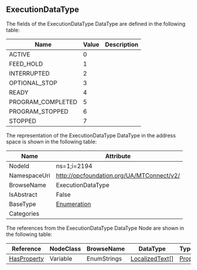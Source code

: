 <!-- datatype -->
## ExecutionDataType
  
<!-- end of description -->
The fields of the ExecutionDataType DataType are defined in the following table:  

|Name|Value| Description|
|---|---|---|
|ACTIVE|0||
|FEED_HOLD|1||
|INTERRUPTED|2||
|OPTIONAL_STOP|3||
|READY|4||
|PROGRAM_COMPLETED|5||
|PROGRAM_STOPPED|6||
|STOPPED|7||

The representation of the ExecutionDataType DataType in the address space is shown in the following table:  

|Name|Attribute|
|---|---|
|NodeId|ns=1;i=2194|
|NamespaceUri|http://opcfoundation.org/UA/MTConnect/v2/|
|BrowseName|ExecutionDataType|
|IsAbstract|False|
|BaseType|[Enumeration](../../../Core/DataTypes/Enumeration/readme.md)|
|Categories||

The references from the ExecutionDataType DataType Node are shown in the following table:  

|Reference|NodeClass|BrowseName|DataType|TypeDefinition|ModellingRule|
|---|---|---|---|---|---|
|[HasProperty](../../../Core/ReferenceTypes/HasProperty/readme.md)|Variable|EnumStrings|[LocalizedText](../../../Core/DataTypes/LocalizedText/readme.md)[]|[PropertyType](../../../Core/VariableTypes/PropertyType/readme.md)|[Mandatory](../../../Core/Objects/Mandatory/readme.md)|

